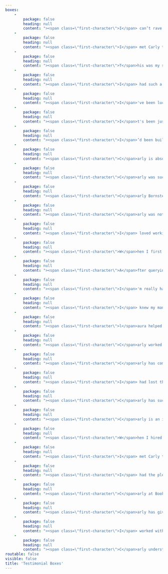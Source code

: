 ```yaml
---
boxes:
    -
        package: false
        heading: null
        content: "><span class=\"first-character\">I</span> can’t rave about Carly enough! She performed a quick, yet thorough, read-through of my novel and created six _pages_ of talking points. Then we skyped so I fully understood her points and recommendations. Together, we crafted a battle strategy for revisions—it was so efficient that the actual edits only took a week! And looking at the old draft versus the new one… wow. Her edits added a whole new dimension to my story, without sacrificing my original vision for the novel. If you’re hesitating on purchasing her work, don’t! After three _years_ of querying, it took my newly revised manuscript just three months to find a home with a literary agent. That’s all thanks to Carly\n\n<hr class=\"flower\" />\n\n-Rebecca Thorne, author of _This Gilded Abyss_ and _Can't Spell Treason Without Tea_\n"
    -
        package: false
        heading: null
        content: "><span class=\"first-character\">I</span> met Carly the same day I saw _Mad Max Fury Road_, so she'll forever be linked in my mind to Furiosa&mdash;someone you absolutely want on your side! With Carly's guidance, I turned my pretty okay novel into something so much more&mdash;something alive. I always felt she loved my characters as much as I did; she simply got what I was trying to do, and helped me do it. I have no doubt that my book (and hopefully the many to come) is vastly improved by her involvement.\n\n-Kim Alexander, International best-selling author of The Demon Door series\n"
    -
        package: false
        heading: null
        content: "><span class=\"first-character\">T</span>his was my second time working with Carly on self pubbing a novel, and I will absolutely be back for the next one. Carly has perfected the balance between critique and encouragement. Her belief in my story kept me going through the bits where my own was a bit lost. Self-publishing can be scary. Make it less scary with Carly in your corner. (I recommend the Glow Package: it works perfect for verifying made changes, so you don’t go on blind.)\n\n-E.V. Belknap, author of _Tenfold Tenants_ and _Stake Around and Find Out_\n"
    -
        package: false
        heading: null
        content: "><span class=\"first-character\">I</span> had such a wonderful experience working with Carly&mdash;so fabulous that I worked with her twice&mdash;on two different manuscripts, both I adored and knew were close but not quite right. She was able to see my vision and pinpoint exactly what was falling flat, what needed more development, what needed more consistency, and what needed more balance.\n\n>Better yet, she explained each of the issues in a clear way that made sense and inspired me to make changes in a smart way, to expand some threads and cut others and dig deeper into certain characters. Her notes were so thorough and helpful and well organized and well thought-out, that I was super excited to edit&mdash;those are the best sort of notes.\n\n>Carly is super professional, prompt, organized, concise, and so smart! I learned so much working with her, all of which has carried me through to later projects. I would totally recommend her to anyone.\n\n-Felicia Grossman, Author of <i>Appetites &amp; Vices</i>\n"
    -
        package: false
        heading: null
        content: "><span class=\"first-character\">I</span>'ve been lucky to work with several editors who've improved my books and made me a better writer. I appreciate Carly's style. The feedback is concise and easy to understand. Her willingness to discuss not just this first book but where I'm going in the series is a great help, the kind of support I need as I try something new.\n\n-Cheryl Harper, <i>USA Today</i> best-selling author of <i>Can't Help Falling in Love</i> and <i>Least Likely to Fall in Love</i>\n"
    -
        package: false
        heading: null
        content: "><span class=\"first-character\">I</span>t's been just over three years since I first met Carly through an online writing event and I couldn't be more grateful for those stars aligning!\n\n>Carly is one of the most passionate and brilliant people in the industry I've ever met and have had the privilege of working with. We've gone through two manuscript assessments and are now preparing my novel to be self-published. She helped me see my novel in a way I never would have been able to find or process, completely transforming not only the manuscript itself, but my skills as a writer and storyteller. Her care and attention to detail for my piece is palpable in her feedback, completely personalized and insightful. I'm over the moon to be working with her again and in the future. She has been the ultimate guide and mentor over these years. I'm looking forward to many more!\n\n-Rara Hope, author of _The Moon Could Only Weep_"
    -
        package: false
        heading: null
        content: "><span class=\"first-character\">I</span>’d been building and writing my story _Bloodflower_ for more than a decade, and no matter how I revised, I couldn’t seem to make the story stand on its own feet. Then I handed it to Carly, who like me has a passion for the nexus where fantasy, science fiction and romance collide. With one read she saw the heart of the story I was trying to tell and helped me scrape away all the extraneous nonsense that didn’t belong. Carly’s insight into storytelling, how to lean into a writer’s voice, and the social issues that can make or break a story was invaluable. She helped uncover the light in my characters, leverage the characters as their own worst enemies, and breathe life into a complex tale that breaks the laws of physics. Her experience and empathy toward a writer’s struggle helped not only strengthen my story, but gave me the confidence to take chances I might have otherwise scooted under the rug. If you’re thinking about hiring her&mdash;don’t even hesitate. Carly is amazing as a person, as an editor, and as an instigator (seriously&mdash;she’s so subtle too), and she’ll help bring out the best in you and your story.\n\n-K. J. Harrowick, author of _Bloodflower_"
    -
        package: false
        heading: null
        content: "><span class=\"first-character\">C</span>arly is absolutely amazing and I can't recommend her enough. It was my first time doing a developmental edit for a book and I wasn't sure how useful it would be, but the thorough read and input from Carly was invaluable to making my story better. I used the Neon Indie Bundle and having the edits looked at twice really gave me peace of mind that the changes I'd made were the right ones. Carly gives the perfect balance of praise and constructive feedback through detailed assessments. I can't wait to work with her again.\n\n-Laura Catherine, author of _Enemies to Booksellers_ "
    -
        package: false
        heading: null
        content: "><span class=\"first-character\">C</span>arly was such a great supporter of my vision for the book, using her editorial notes to help push it to its full potential. I loved how she balanced criticisms with pointing out what she liked&mdash;it really helped me feel like I was ready to tackle the edits when it came to them.\n\n-Alexandra Overy, author of _These Feathered Flames_ (Inkyard/HarperCollins)"
    -
        package: false
        heading: null
        content: "><span class=\"first-character\">C</span>arly Bornstein-Hayward edited my YA fantasy manuscript, THE DYING CITY, during #RevPit 2018. She's an incisive, thorough editor, and her notes were spot-on. She immediately understood the themes I wanted to convey and helped me bring them out by delving deeper into my heroine's psyche. My book ended up more exciting, more romantic, and more emotionally complex because of Carly's excellent feedback.\n\n>Overall, working with Carly was a dream. She was prompt with her notes and was the perfect mix of supportive and blunt about the manuscript's flaws. My manuscript is much better after her input, and I highly recommend working with her!\n\n-Sarah Hawley, author of _A Witch's Guide to Fake Dating a Demon_ (Berkley)\n"
    -
        package: false
        heading: null
        content: "><span class=\"first-character\">C</span>arly was not only essential to getting my manuscript in shape, but she was a pleasure to work with. She was flexible and communicative regarding her schedule, and most importantly, delivered a great developmental edit! Her insightful feedback was instrumental in bringing my protagonist to life. Readers are really connecting with the emotional ride of my story, and I have Carly to thank for getting me to bring all those emotions to the fore in a compelling way. I’m a screenwriter by training, and she also gave me guidance that helped me flesh out my prose and wrap my head around the needs of a novel. I couldn’t be happier with Carly and the process, and I’m definitely hiring her to help me with my next novel.\n\n-Anthony DeCapite, author of _Fireline_"
    -
        package: false
        heading: null
        content: "><span class=\"first-character\">I</span> loved working with Carly! I received editorial services similar to her Shiny Submissions Package via her periodic Light Up Voices drawing. Her advice was SO helpful and actionable that I did 100+ hrs of revision ahead of querying and my novel was greatly improved! My favorite part of her detailed editorial letter was when she asked what a side character’s personality was beyond liking squirrels, lol. If you’re preparing submission materials or have other editorial needs, Carly is amazing!!!\n\n-Laura Galán-Wells, SFF writer represented by Samantha Wekstein at Thompson Literary Agency."
    -
        package: false
        heading: null
        content: "><span class=\"first-character\">W</span>hen I first approached Carly, I wasn’t sure my manuscript would ever be published. But with her gentle manner and supportive feedback, she helped me organize and re-write my story. She’s phenomenal at suggesting solutions, not just pointing out problems. With Carly, you know she is immediately on your team and your biggest cheerleader. After working with her on two books, I honestly felt like she knew my characters as well as I did. Carly is professional, positive and kind. Plus, she has a killer GIF game on Twitter!\n\n-Deana Birch, author of _Faster_ and _Slower_\n"
    -
        package: false
        heading: null
        content: "><span class=\"first-character\">A</span>fter querying three manuscripts and filling numerous folders with unfinished drafts, I realized I needed some help. In 2022, I entered \\#RevPit with a story I couldn’t let go of no matter how hard I tried. I had the privilege of meeting Carly through \\#10Queries when she offered feedback on my work. That was the moment my querying journey altered course.\n\n>I can say without a doubt that working with Carly changed the trajectory of my writing and my life. Carly arranged a call to discuss my querying materials and to brainstorm on how to make them stronger and more marketable while staying true to my story. For starters, she helped categorize the genre and find stronger comp titles. Also, she gave me specific, actionable guidance on how to strengthen my query letter, synopsis, and first fifty pages.\n\n>When I re-entered the query trenches last autumn, I noticed an immediate difference. I received more partial and full requests than I’d experienced with any other manuscript. Within a month of querying my revised materials, I signed with a literary agent.\n\n>Carly is kind, honest, insightful, and a brilliant editor. I absolutely love working with her!\n\n-Jennifer Thé, Gothic Fiction Writer"
    -
        package: false
        heading: null
        content: "><span class=\"first-character\">I</span>'m really happy to have chosen Book Light Editorial for my manuscript. As a non-native speaker, despite a high level of proficiency in English, there are still words whose usage I misunderstand or verbs I consistently conjugate wrong. My editor (Jessica Nelson) caught all those mistake and even gave me little crash courses in the comments, which truly helped me grow as a writer. They caught typos and inconsistencies left in my in-universe words, and I am truly impressed by how well they understood which of those fantasy words fit in which context. Ultimately, the choice to accept or reject edits remained mine, but I believe I found myself accepting edits again and again in a good 97% of cases. My manuscript came out of this endeavor polished and professional-looking, and I've learned a lot too. I believe I'll be back for more when I'm done writing my next book!\n\n-Lysle Enkelman"
    -
        package: false
        heading: null
        content: "><span class=\"first-character\">I</span> knew my manuscript had some gaps, but even with a critique partner and months of brainstorming, we couldn't figure it out. Carly nailed the problem in one read. Her edit letter articulated the issues so well I found myself nodding along as I read. I loved my manuscript before the edit, but with Carly's direct (though gentle!) guidance, I've been able to turn it into something better than I thought I was capable of producing. I can't recommend her enough! \n\n-Brooke Blair, Romance author"
    -
        package: false
        heading: null
        content: "><span class=\"first-character\">l</span>aura helped me to fix the key complaint I received from beta readers: too many typos and style inconsistencies. Turns out the bugs were hidden in plain sight — you can never see your own typos! (If there’s a typo in this testimonial, that’s on me.) I have to add that, in addition to the necessary repairs, it was such fun seeing her reactions and encouragement noted throughout the text, sprinkled like Easter eggs. That human touch is important to me, as I’m primarily aiming my book at humans.\n\n-J.D. Robinson, Sci-fi and Young Adult author\n"
    -
        package: false
        heading: null
        content: "><span class=\"first-character\">C</span>arly worked with me from a developmental editing and writing coaching perspective. Her one-on-one coaching has enabled me to take my writing to the next level. She was instrumental in the process and I highly recommend her for anyone looking for a fresh developmental perspective.\n\n-Mickey Miller, Amazon best-selling romance author\n"
    -
        package: false
        heading: null
        content: "><span class=\"first-character\">C</span>arly has completed two developmental edits for me within the past two years on two separate manuscripts. Both times I was impressed with not only the turn-around time, but how thorough her feedback was. She helped me see my projects from a reader's perspective but also offered advice on the marketability of it. Her enthusiasm for my work was met with a perfect balance of constructive criticism. While I had no doubt she's in my corner, she also wasn't afraid to challenge. Because of this, I'm able to put out the best work possible. Always a professional, she's also someone I can't wait to share a cuppa with someday.\n\n-Lissa Carlino, Author of <i>Woman Enough</i>\n"
    -
        package: false
        heading: null
        content: "><span class=\"first-character\">I</span> had lost the bird’s eye view of my story after a while and Carly really helped me become excited about my story again. I learned parts that weren’t working and how to simplify an adult fantasy. She asked me some great questions and made comments that made my story so much stronger!\n\n-Darby Cox, Writer"
    -
        package: false
        heading: null
        content: "><span class=\"first-character\">C</span>arly has such a talent for cutting to the heart of what you and your manuscript needs, especially if you're a neurodivergent overthinker like me and need to learn some confidence in your convictions! Carly was so flexible to make sure the way we worked together worked for me, her world-building brainstorms were integral to making a version of my book that I really feel so proud of, and, really, it was the heart of the book all along. She gives the perfect mix of blunt feedback with kindness and I feel so lucky to have been able to work with her.\n\n-Chloe Johnson, Fantasy author"
    -
        package: false
        heading: null
        content: "><span class=\"first-character\">C</span>arly is an incredible editor and anyone would be lucky to collaborate with her! I contacted her after writing my first novel, which is an own voices work and deeply personal, and I immediately felt like she understood my vision and that my characters and world were safe in her hands. \n\n>Her manuscript review was so detailed and helpful, it was far beyond what I imagined I was paying for, and it helped me grow my writing so much. Not only did she point out places where I felt my writing was weak, she also pointed out a bunch of things that I never would have caught. I ended up using almost every suggestion she made. She helped me to really cut down to the heart of the story and increase the tension throughout, tighten up the plot, and I completely rewrote my book, and my beta readers loved the changes. All of this helped me turn my work into something I am truly proud of.  \n\n>She made many notes on how to make my characters feel more real, and all of the things we tweaked felt so natural, it was like she simply surfaced things that were already there to begin with. When I first started writing, I leaned heavily on my comps, and Carly helped me to make the world my own and gave me the confidence to really play and take risks. Her notes really spurred my creativity and gave me the inspiration to revise. I can honestly say that my book wouldn’t be what it is now if it wasn’t for her tremendous skill.\n\n>When I was ready to start querying, I contacted Carly again to work on my first pages and my query letter, and once again, her help was invaluable.\n\n>Overall, Carly is a fantastic person to work with, and communicates everything clearly and always kept me up-to-date while she was working. She’s such a supportive and kind editor, if you’re considering working with her, do it!\n\n-E. Malmed, SFF author"
    -
        package: false
        heading: null
        content: "><span class=\"first-character\">W</span>hen I hired Carly to provide a developmental edit for my story, I had a gut instinct that she would be the right person for the job. I'm oozing with excitement over the changes in my book. I loved my story before but now I'm in love with it. Carly's feedback is worth every penny. She thoughtfully committed to my characters and their struggles, highlighting the key issues that were keeping my writing from reaching its full potential. She challenged me to take on some dramatic changes and I can't thank her enough for the outcome. If you want to take your book to the next level, Carly is the editor for you. It also helps that she's a joy to work with.\n\n-Lindsay Burroughs\n"
    -
        package: false
        heading: null
        content: "><span class=\"first-character\">I</span> met Carly through [#RevPit 2017](http://reviseresub.com?target=_blank), submitting my YA Fantasy, Storm Rising, to her. From her first email, Carly has been a huge advocate of my work. She promised feedback on my submission even if she didn't pick me for the contest, and she followed through with such insightful feedback that I asked her to do a developmental edit on my novel. She returned the feedback within the time frame and I was blown away with how detailed the feedback letter was, clearly sectioned and with reference to specific sections in the story. I was able to apply her recommendations and make my novel much more streamlined and focused. Ultimately, it was enough to get the attention of my now agent and publisher. I know Carly played a large part in my dream of being published coming true.\n\n-Stuart White, Young Adult author\n"
    -
        package: false
        heading: null
        content: "><span class=\"first-character\">I</span> had the pleasure to work with Carly during the first Pitch to Publication event. We had a relatively short time to implement her suggestions due to contest constraints, but the critique she gave me was clear and concise. Her encouragement and expertise in the genre was invaluable for story crafting. Carly's suggestions for character development were spot-on and helped me make my MC so much more relatable. I recommend her as a valuable development resource!\n\n-E. M. Hamill, Author of <i>Nectar and Ambrosia</i>\n"
    -
        package: false
        heading: null
        content: "><span class=\"first-character\">C</span>arly at Book Light Editorial worked with me on my debut novel. I can't wait to work with her on another project! She provided specific feedback in an actionable format. She was incredibly encouraging, showing me areas I excelled and showing me how I could improve other areas. With The _Neon Indie Bundle_, we did two rounds of evaluations and a copy edit. Each time I sent it back, I felt more and more confident about my manuscript. Her team was integral in WSB being published! I highly recommend Carly's service to any writer!\n\n-Amelia J. Rivers, author of _When Shadows Bleed_"
    -
        package: false
        heading: null
        content: "><span class=\"first-character\">C</span>arly has given me outstanding feedback on my manuscript and I am extremely happy I found her. What I have loved about her critique is that she provides very concrete and easy to understand advice. She identified specific issues with my manuscript and then gave me ideas about how to fix them. Another thing I appreciate is that she gave me rationale for why certain things weren't working. Once I heard that the intro to my Romance was reading like a YA, I was all in.\n\n>In addition to the full manuscript, Carly has helped with my novel synopsis and she has reread revised sections of the manuscript. Each time, she has given me greater insight into what I've put on the page, and she has helped me understand how readers, agents and publishers will see it. All the while, she has been very encouraging and excited about my work. I couldn't hope for a better editor.\n\n-Bliss Esposito\n"
    -
        package: false
        heading: null
        content: "><span class=\"first-character\">I</span> worked with Carly as part of the Pitch to Publication contest and I am so grateful to have had the opportunity. She donated her time to edit my manuscript and helped hammer out the kinks and added a nice polish to the prose. She is a razor sharp editor and working together is a real partnership where you focus on the essentials: story, style, and character. She motivates you to elevate the material, trim the fat, and kill your darlings. Over the course of multiple drafts with Carly, my work improved immensely due to her feedback and suggestions. She'll even help craft a query letter that catches an agent's attention. I highly recommend working with this supportive and generous individual.\n\n-Kevin Curtis\n"
    -
        package: false
        heading: null
        content: "><span class=\"first-character\">C</span>arly understood exactly what I was looking for and accommodated both my needs and budget. Her manuscript assessment allowed me to focus on the weakest points of my story so I could determine the best use of my time and energy as I tackled further editing rounds. During the process, she was responsive and very encouraging.\n\n-Clara MacCarald, Romance and Young Adult author\n"
routable: false
visible: false
title: 'Testimonial Boxes'
---
```


